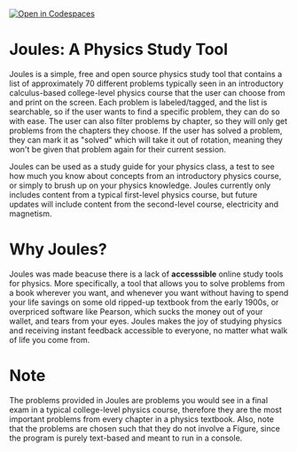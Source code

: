 [![Open in Codespaces](https://classroom.github.com/assets/launch-codespace-2972f46106e565e64193e422d61a12cf1da4916b45550586e14ef0a7c637dd04.svg)](https://classroom.github.com/open-in-codespaces?assignment_repo_id=19433968)

# Joules: A Physics Study Tool

Joules is a simple, free and open source physics study tool that contains a list of  approximately 70 different problems typically seen in an introductory calculus-based college-level physics course that the user can choose from and print on the screen. Each problem is labeled/tagged, and the list is searchable, so if the user wants to find a specific problem, they can do so with ease. The user can also filter problems by chapter, so they will only get problems from the chapters they choose. If the user has solved a problem, they can mark it as "solved" which will take it out of rotation, meaning they won't be given that problem again for their current session.

Joules can be used as a study guide for your physics class, a test to see how much you know about concepts from an introductory physics course, or simply to brush up on your physics knowledge. Joules currently only includes content from a typical first-level physics course, but future updates will include content from the second-level course, electricity and magnetism.

# Why Joules?
Joules was made beacuse there is a lack of **accesssible** online study tools for physics. More specifically, a tool that allows you to solve problems from a book wherever you want, and whenever you want without having to spend your life savings on some old ripped-up textbook from the early 1900s, or overpriced software like Pearson, which sucks the money out of your wallet, and tears from your eyes. Joules makes the joy of studying physics and receiving instant feedback accessible to everyone, no matter what walk of life you come from.

# Note
The problems provided in Joules are problems you would see in a final exam in a typical college-level physics course, therefore they are the most important problems from every chapter in a physics textbook. Also, note that the problems are chosen such that they do not involve a Figure, since the program is purely text-based and meant to run in a console.
